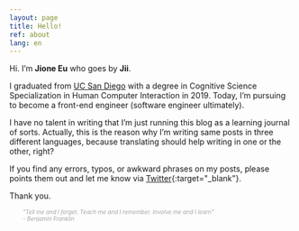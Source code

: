 ```yaml
---
layout: page
title: Hello!
ref: about
lang: en
---
```


Hi. I’m **Jione Eu** who goes by **Jii**. 

I graduated from [UC San Diego](https://ucsd.edu/) with a degree in 
Cognitive Science Specialization in Human Computer Interaction in 2019.
Today, I’m pursuing to become a front-end engineer (software engineer ultimately).

I have no talent in writing that I’m just running this blog as a learning journal of sorts. 
Actually, this is the reason why I’m writing same posts in three different languages, because translating should help writing in one or the other, right?

If you find any errors, typos, or awkward phrases on my posts, please points them out and let me know via [Twitter](https://twitter.com/jioneeu){:target="\_blank"}.

Thank you.

<div class="divider"></div>

<ul class="center">
<span style="color: #a4a4a4; font-style: italic;font-size: 10px">
"Tell me and I forget. Teach me and I remember. Involve me and I learn" <br> - Benjamin Franklin
</span>
</ul>


